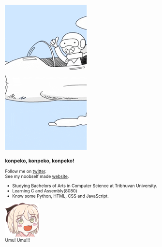 ![surprise](/surprise.gif)

### konpeko, konpeko, konpeko!

Follow me on [twitter](https://twitter.com/kshitizwagle).<br/>
See my noobself made [website](https://ksh1t1z.github.io).<br/>

- Studying Bachelors of Arts in Computer Science at Tribhuvan University.
- Learning C and Assembly(8080)
- Know some Python, HTML, CSS and JavaScript.

![Okitasan](/Okita.png)<br/>
Umu! Umu!!!
